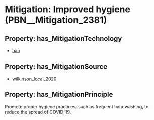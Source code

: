 # Mitigation: __Improved hygiene__ (PBN__Mitigation_2381)

## Property: has_MitigationTechnology

* [nan](../Technology/PBN__Technology_22)

## Property: has_MitigationSource

* [wilkinson_local_2020](../Article/PBN__Article_36)

## Property: has_MitigationPrinciple

Promote proper hygiene practices, such as frequent handwashing, to reduce the spread of COVID-19.

